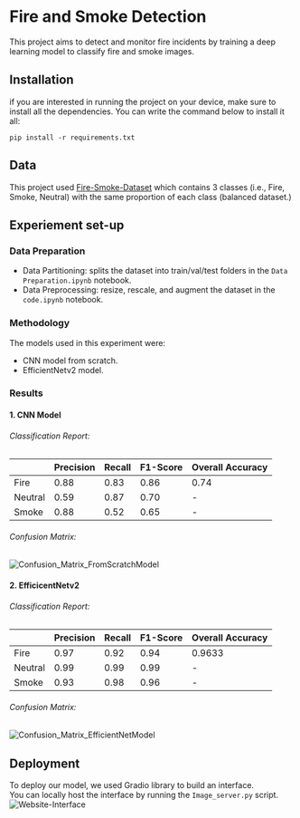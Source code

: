 # Fire and Smoke Detection
This project aims to detect and monitor fire incidents by training a deep learning model to classify fire and smoke images. 
## Installation 
if you are interested in running the project on your device, make sure to install all the dependencies.
You can write the command below to install it all:
```
pip install -r requirements.txt
```
## Data
This project used [Fire-Smoke-Dataset](https://github.com/DeepQuestAI/Fire-Smoke-Dataset/tree/master) which contains 3 classes (i.e., Fire, Smoke, Neutral) with the same proportion of each class (balanced dataset.)

## Experiement set-up
### Data Preparation
 - Data Partitioning: splits the dataset into train/val/test folders in the `Data Preparation.ipynb` notebook.
 - Data Preprocessing: resize, rescale, and augment the dataset in the `code.ipynb` notebook.
### Methodology
The models used in this experiment were:
- CNN model from scratch.
- EfficientNetv2 model.
### Results 
#### 1. CNN Model
###### Classification Report:
|       | Precision | Recall | F1-Score | Overall Accuracy |
|:------|:---------|:------|:--------|:----------------|
| Fire   |	0.88    |	0.83 |	0.86   |	0.74           |
| Neutral|	0.59    |	0.87	| 0.70	  |       -        |
| Smoke	 | 0.88	   | 0.52	 | 0.65	  |       -        | 
###### Confusion Matrix:
![Confusion_Matrix_FromScratchModel](https://github.com/M7Saad/SIC-Project/assets/141254648/3d311fc8-fbfb-45c9-b1e9-aad1c5474ca2)

#### 2. EfficicentNetv2
###### Classification Report:
|       | Precision | Recall | F1-Score | Overall Accuracy |
|:------|:---------|:------|:--------|:----------------|
| Fire   |	0.97    |	0.92 |	0.94   |	0.9633           |
| Neutral|	0.99    |	0.99	| 0.99	  |       -        |
| Smoke	 | 0.93	   | 0.98	 | 0.96	  |       -        | 
###### Confusion Matrix:
![Confusion_Matrix_EfficientNetModel](https://github.com/M7Saad/SIC-Project/assets/141254648/28a87a71-4cca-42f6-9a5e-422a43978e7b)


## Deployment
To deploy our model, we used Gradio library to build an interface. \
You can locally host the interface by running the `Image_server.py` script. \
![Website-Interface](https://github.com/M7Saad/SIC-Project/assets/141254648/2a2f28e9-2103-4433-9cdf-3092eeb66ce1)
